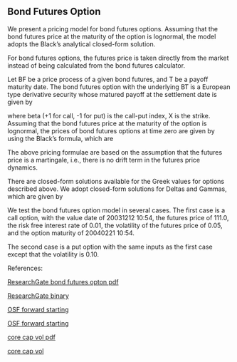 ## Bond Futures Option 
   
We present a pricing model for bond futures options.  Assuming that the bond futures price at the maturity of the option is lognormal, the model adopts the Black’s analytical closed-form solution.

For bond futures options, the futures price is taken directly from the market instead of being calculated from the bond futures calculator.


Let BF  be a price process of a given bond futures, and T be a payoff maturity date.  The bond futures option with the underlying BT is a European type derivative security whose matured payoff at the settlement date is given by

where beta (+1 for call, -1 for put) is the call-put index, X is the strike.  Assuming that the bond futures price at the maturity of the option is lognormal, the prices of bond futures options at time zero are given by using the Black’s formula, which are

The above pricing formulae are based on the assumption that the futures price is a martingale, i.e., there is no drift term in the futures price dynamics.

There are closed-form solutions available for the Greek values for options described above.  We adopt closed-form solutions for Deltas and Gammas, which are given by

We test the bond futures option model in several cases. The first case is a call option, with the value date of 20031212 10:54, the futures price of 111.0, the risk free interest rate of 0.01, the volatility of the futures price of 0.05, and the option maturity of 20040221 10:54.  

The second case is a put option with the same inputs as the first case except that the volatility is 0.10.


References:

   
[ResearchGate bond futures opton pdf](https://www.researchgate.net/profile/Tim-Xiao/publication/369879856_Bond_Futures_Option_Model/links/643046fa20f25554da165e99/Bond-Futures-Option-Model.pdf)
   
[ResearchGate binary](https://www.researchgate.net/publication/369879856_Bond_Futures_Option_Model)

[OSF forward starting](https://osf.io/3vq8t/download)

[OSF forward starting](https://osf.io/download/gpx9e/)

[core cap vol pdf](https://core.ac.uk/download/534864981.pdf)

[core cap vol](https://core.ac.uk/works/127928666)
   